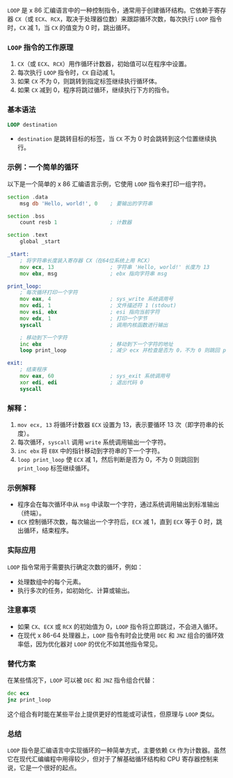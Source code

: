 `LOOP` 是 x 86 汇编语言中的一种控制指令，通常用于创建循环结构。它依赖于寄存器 `CX`（或 `ECX`、`RCX`，取决于处理器位数）来跟踪循环次数，每次执行 `LOOP` 指令时，`CX` 减 1，当 `CX` 的值变为 0 时，跳出循环。

### `LOOP` 指令的工作原理

1. `CX`（或 `ECX`、`RCX`）用作循环计数器，初始值可以在程序中设置。
2. 每次执行 `LOOP` 指令时，`CX` 自动减 1。
3. 如果 `CX` 不为 0，则跳转到指定标签继续执行循环体。
4. 如果 `CX` 减到 0，程序将跳过循环，继续执行下方的指令。

### 基本语法

```asm
LOOP destination
```

- `destination` 是跳转目标的标签，当 `CX` 不为 0 时会跳转到这个位置继续执行。

### 示例：一个简单的循环

以下是一个简单的 x 86 汇编语言示例，它使用 `LOOP` 指令来打印一组字符。

```asm
section .data
    msg db 'Hello, world!', 0    ; 要输出的字符串

section .bss
    count resb 1                 ; 计数器

section .text
    global _start

_start:
    ; 将字符串长度装入寄存器 CX（在64位系统上用 RCX）
    mov ecx, 13                  ; 字符串 'Hello, world!' 长度为 13
    mov ebx, msg                 ; ebx 指向字符串 msg

print_loop:
    ; 每次循环打印一个字符
    mov eax, 4                   ; sys_write 系统调用号
    mov edi, 1                   ; 文件描述符 1 (stdout)
    mov esi, ebx                 ; esi 指向当前字符
    mov edx, 1                   ; 打印一个字节
    syscall                      ; 调用内核函数进行输出

    ; 移动到下一个字符
    inc ebx                      ; 移动到下一个字符的地址
    loop print_loop              ; 减少 ecx 并检查是否为 0，不为 0 则跳回 print_loop

exit:
    ; 结束程序
    mov eax, 60                  ; sys_exit 系统调用号
    xor edi, edi                 ; 退出代码 0
    syscall
```

### 解释：
1. `mov ecx, 13` 将循环计数器 `ECX` 设置为 13，表示要循环 13 次（即字符串的长度）。
2. 每次循环，`syscall` 调用 `write` 系统调用输出一个字符。
3. `inc ebx` 将 `EBX` 中的指针移动到字符串的下一个字符。
4. `loop print_loop` 使 `ECX` 减 1，然后判断是否为 0，不为 0 则跳回到 `print_loop` 标签继续循环。

### 示例解释

- 程序会在每次循环中从 `msg` 中读取一个字符，通过系统调用输出到标准输出（终端）。
- `ECX` 控制循环次数，每次输出一个字符后，`ECX` 减 1，直到 `ECX` 等于 0 时，跳出循环，结束程序。

### 实际应用

`LOOP` 指令常用于需要执行确定次数的循环，例如：
- 处理数组中的每个元素。
- 执行多次的任务，如初始化、计算或输出。
  
### 注意事项

- 如果 `CX`、`ECX` 或 `RCX` 的初始值为 0，`LOOP` 指令将立即跳过，不会进入循环。
- 在现代 x 86-64 处理器上，`LOOP` 指令有时会比使用 `DEC` 和 `JNZ` 组合的循环效率低，因为优化器对 `LOOP` 的优化不如其他指令常见。

### 替代方案

在某些情况下，`LOOP` 可以被 `DEC` 和 `JNZ` 指令组合代替：

```asm
dec ecx
jnz print_loop
```

这个组合有时能在某些平台上提供更好的性能或可读性，但原理与 `LOOP` 类似。

### 总结

`LOOP` 指令是汇编语言中实现循环的一种简单方式，主要依赖 `CX` 作为计数器。虽然它在现代汇编编程中用得较少，但对于了解基础循环结构和 CPU 寄存器控制来说，它是一个很好的起点。